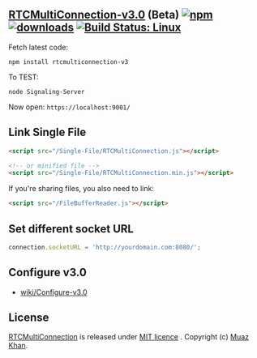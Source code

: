 ## [RTCMultiConnection-v3.0](https://github.com/muaz-khan/RTCMultiConnection/tree/master/RTCMultiConnection-v3.0) (Beta)  [![npm](https://img.shields.io/npm/v/rtcmulticonnection-v3.svg)](https://npmjs.org/package/rtcmulticonnection-v3) [![downloads](https://img.shields.io/npm/dm/rtcmulticonnection-v3.svg)](https://npmjs.org/package/rtcmulticonnection-v3) [![Build Status: Linux](https://travis-ci.org/muaz-khan/RTCMultiConnection.png?branch=master)](https://travis-ci.org/muaz-khan/RTCMultiConnection)

Fetch latest code:

```
npm install rtcmulticonnection-v3
```

To TEST:

```
node Signaling-Server
```

Now open: `https://localhost:9001/`

## Link Single File

```html
<script src="/Single-File/RTCMultiConnection.js"></script>

<!-- or minified file -->
<script src="/Single-File/RTCMultiConnection.min.js"></script>
```

If you're sharing files, you also need to link:

```html
<script src="/FileBufferReader.js"></script>
```

## Set different socket URL

```javascript
connection.socketURL = 'http://yourdomain.com:8080/';
```

## Configure v3.0

* [wiki/Configure-v3.0](https://github.com/muaz-khan/RTCMultiConnection/wiki/Configure-v3.0)

## License

[RTCMultiConnection](https://github.com/muaz-khan/RTCMultiConnection) is released under [MIT licence](https://github.com/muaz-khan/RTCMultiConnection/blob/master/LICENSE.md) . Copyright (c) [Muaz Khan](http://www.MuazKhan.com/).
